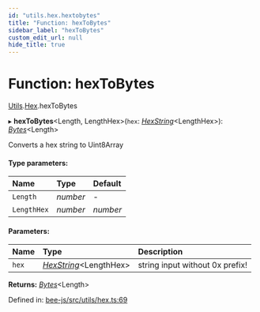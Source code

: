 ```yaml
---
id: "utils.hex.hextobytes"
title: "Function: hexToBytes"
sidebar_label: "hexToBytes"
custom_edit_url: null
hide_title: true
---
```


# Function: hexToBytes

[Utils](../modules/utils.md).[Hex](../modules/utils.hex.md).hexToBytes

▸ **hexToBytes**<Length, LengthHex\>(`hex`: [*HexString*](../types/utils.hex.hexstring.md)<LengthHex\>): [*Bytes*](../interfaces/utils.bytes.bytes.md)<Length\>

Converts a hex string to Uint8Array

#### Type parameters:

Name | Type | Default |
:------ | :------ | :------ |
`Length` | *number* | - |
`LengthHex` | *number* | *number* |

#### Parameters:

Name | Type | Description |
:------ | :------ | :------ |
`hex` | [*HexString*](../types/utils.hex.hexstring.md)<LengthHex\> | string input without 0x prefix!    |

**Returns:** [*Bytes*](../interfaces/utils.bytes.bytes.md)<Length\>

Defined in: [bee-js/src/utils/hex.ts:69](https://github.com/ethersphere/bee-js/blob/9a547fe/src/utils/hex.ts#L69)

